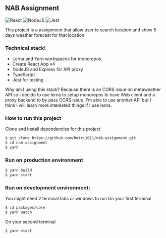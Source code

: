 ## NAB Assignment

![React](https://img.shields.io/badge/React-%5E17.0.1-brightgreen?style=flat-square&logo=react) ![NodeJS](https://img.shields.io/badge/Node-stable-brightgreen?style=flat-square&logo=node.js) ![Jest](https://img.shields.io/badge/Jest-%5E26.6.3-red?style=flat-square&logo=jest&logoColor=red)

This project is a assignment that allow user to search location and show 5 days weather forecast for that location.

### Technical stack!

- Lerna and Yarn workspaces for monorepos.
- Create React App v4
- NodeJS and Express for API proxy
- TypeScript
- Jest for testing

Why am I using this stack? Because there is an CORS issue on metaweather API so I decide to use lerna to setup monorepos to have Web client and a proxy backend to by pass CORS issue. I'm able to use another API but I think I will learn more interested things if I use lerna.

### How to run this project

Clone and install dependencies for this project

```sh
$ git clone https://github.com/hmtri1011/nab-assignment.git
$ cd nab-assignment
$ yarn
```

### Run on production environment

```sh
$ yarn build
$ yarn start
```

### Run on development environment:

You might need 2 terminal tabs or windows to run
On your first terminal

```sh
$ cd packages/core
$ yarn watch
```

On your second terminal

```sh
$ yarn start
```
